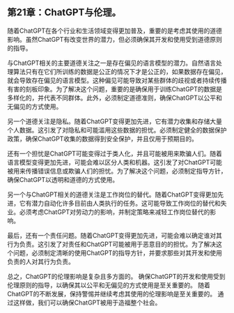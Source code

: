 ## 第21章：ChatGPT与伦理。

随着ChatGPT在各个行业和生活领域变得更加普及，重要的是考虑其使用的道德影响。虽然ChatGPT有改变世界的潜力，但必须确保其开发和使用受到道德原则的指导。

与ChatGPT相关的主要道德关注之一是存在偏见的语言模型的潜力。自然语言处理算法只有在它们所训练的数据是公正的情况下才是公正的，如果数据存在偏见，就会导致存在偏见的语言模型。这种偏见可能导致对某些群体的歧视或者持续传播有害的刻板印象。为了解决这个问题，重要的是确保用于训练ChatGPT的数据是多样化的，并代表不同群体。此外，必须制定道德准则，确保ChatGPT以公平和无偏见的方式使用。

另一个道德关注是隐私。随着ChatGPT变得更加先进，它有潜力收集和存储大量个人数据。这引发了对隐私和可能滥用这些数据的担忧。必须制定健全的数据保护政策，确保ChatGPT收集的数据得到安全保护，并且仅用于预期目的。

还有一个担忧是ChatGPT可能变得过于类人化，并且可能被用来欺骗人们。随着语言模型变得更加先进，可能会难以区分人类和机器。这引发了对ChatGPT可能被用来传播错误信息或欺骗人们的担忧。为了解决这个问题，必须制定指导方针，确保ChatGPT以透明和道德的方式使用。

另一个与ChatGPT相关的道德关注是工作岗位的替代。随着ChatGPT变得更加先进，它有潜力自动化许多目前由人类执行的任务。这可能导致工作岗位的替代和失业。必须考虑ChatGPT对劳动力的影响，并制定策略来减轻工作岗位替代的影响。

最后，还有一个责任问题。随着ChatGPT变得更加先进，可能会难以确定谁对其行为负责。这引发了对责任和ChatGPT可能被用于恶意目的的担忧。为了解决这个问题，必须制定清晰的使用ChatGPT的指导方针，并要求那些对其开发和使用负责的人对其行为负责。

总之，ChatGPT的伦理影响是复杂且多方面的。 确保ChatGPT的开发和使用受到伦理原则的指导，以确保其以公平和无偏见的方式使用是至关重要的。 随着ChatGPT的不断发展，保持警惕并继续考虑其使用的伦理影响是至关重要的。 通过这样做，我们可以确保ChatGPT被用于造福整个社会。
